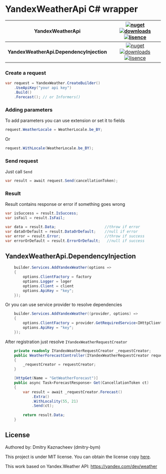 # YandexWeatherApi C# wrapper
| YandexWeatherApi |  [![nuget](https://img.shields.io/nuget/v/YandexWeatherApi?style=flat-square)](https://www.nuget.org/packages/YandexWeatherApi) [![downloads](https://img.shields.io/nuget/dt/YandexWeatherApi?style=flat-square)](https://www.nuget.org/packages/YandexWeatherApi) [![lisence](https://img.shields.io/badge/lisence-MIT-green?style=flat-square)](https://github.com/dmitry-bym/YandexWeatherApi/blob/master/LICENSE) |
| ------------- |:-------------:|
| __YandexWeatherApi.DependencyInjection__ | [![nuget](https://img.shields.io/nuget/v/YandexWeatherApi.DependencyInjection?style=flat-square)](https://www.nuget.org/packages/YandexWeatherApi.DependencyInjection) [![downloads](https://img.shields.io/nuget/dt/YandexWeatherApi.DependencyInjection?style=flat-square)](https://www.nuget.org/packages/YandexWeatherApi.DependencyInjection) [![lisence](https://img.shields.io/badge/lisence-MIT-green?style=flat-square)](https://github.com/dmitry-bym/YandexWeatherApi/blob/master/LICENSE) |

### Create a request

```c#
var request = YandexWeather.CreateBuilder()
    .UseApiKey("your api key")
    .Build()
    .Forecast(); // or Informers()
```

### Adding parameters
To add parameters you can use extension or set it to fields
```c#
request.WeatherLocale = WeatherLocale.be_BY;
```
Or
```c#
request.WithLocale(WeatherLocale.be_BY);
```
    
### Send request
Just call `Send`
```c#
var result = await request.Send(cancellationToken);
```

### Result
Result contains response or error if something goes wrong
```c#
var isSuccess = result.IsSuccess;
var isFail = result.IsFail;

var data = result.Data;                      //throw if error
var dataOrDefault = result.DataOrDefault;    //null if error
var error = result.Error;                    //throw if success 
var errorOrDefault = result.ErrorOrDefault;   //null if success 
```

## YandexWeatherApi.DependencyInjection

```c#
    builder.Services.AddYandexWeather(options =>
    {
        options.ClientFactory = factory
        options.Logger = loger
        options.Client = client
        options.ApiKey = "key";
    });
```
Or you can use service provider to resolve dependencies
```c#
    builder.Services.AddYandexWeather((provider, options) =>
    {
        options.ClientFactory = provider.GetRequiredService<IHttpClientFactory>();
        options.ApiKey = "key";
    });
```
After registration just resolve `IYandexWeatherRequestCreator`
```c#
    private readonly IYandexWeatherRequestCreator _requestCreator;
    public WeatherForecastController(IYandexWeatherRequestCreator requestCreator)
    {
        _requestCreator = requestCreator;
    }

    [HttpGet(Name = "GetWeatherForecast")]
    public async Task<ForecastResponse> Get(CancellationToken ct)
    {
        var result = await _requestCreator.Forecast()
            .Extra()
            .WithLocality(55, 21)
            .Send(ct);
        
        return result.Data;
    }
```

## License

Authored by: Dmitry Kaznacheev (dmitry-bym)

This project is under MIT license. You can obtain the license copy [here](https://github.com/dmitry-bym/YandexWeatherApi/blob/master/LICENSE).

This work based on Yandex.Weather API: https://yandex.com/dev/weather

